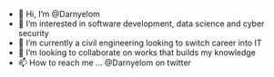 - 👋 Hi, I’m @Darnyelom
- 👀 I’m interested in software development, data science and cyber security
- 🌱 I’m currently a civil engineering looking to switch career into IT
- 💞️ I’m looking to collaborate on works that builds my knowledge
- 📫 How to reach me ... @Darnyelom on twitter

<!---
Darnyelom/Darnyelom is a ✨ special ✨ repository because its `README.md` (this file) appears on your GitHub profile.
You can click the Preview link to take a look at your changes.
--->
